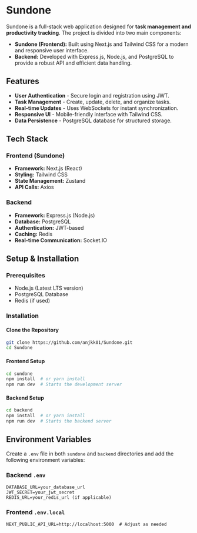 # Sundone

Sundone is a full-stack web application designed for **task management and productivity tracking**. The project is divided into two main components:

- **Sundone (Frontend):** Built using Next.js and Tailwind CSS for a modern and responsive user interface.
- **Backend:** Developed with Express.js, Node.js, and PostgreSQL to provide a robust API and efficient data handling.

## Features

- **User Authentication** - Secure login and registration using JWT.
- **Task Management** - Create, update, delete, and organize tasks.
- **Real-time Updates** - Uses WebSockets for instant synchronization.
- **Responsive UI** - Mobile-friendly interface with Tailwind CSS.
- **Data Persistence** - PostgreSQL database for structured storage.

## Tech Stack

### Frontend (Sundone)
- **Framework:** Next.js (React)
- **Styling:** Tailwind CSS
- **State Management:** Zustand
- **API Calls:** Axios

### Backend
- **Framework:** Express.js (Node.js)
- **Database:** PostgreSQL
- **Authentication:** JWT-based
- **Caching:** Redis
- **Real-time Communication:** Socket.IO

## Setup & Installation

### Prerequisites
- Node.js (Latest LTS version)
- PostgreSQL Database
- Redis (if used)

### Installation

#### Clone the Repository
```sh
git clone https://github.com/anjkk01/Sundone.git
cd Sundone
```

#### Frontend Setup
```sh
cd sundone
npm install  # or yarn install
npm run dev  # Starts the development server
```

#### Backend Setup
```sh
cd backend
npm install  # or yarn install
npm run dev  # Starts the backend server
```

## Environment Variables

Create a `.env` file in both `sundone` and `backend` directories and add the following environment variables:

### Backend `.env`
```
DATABASE_URL=your_database_url
JWT_SECRET=your_jwt_secret
REDIS_URL=your_redis_url (if applicable)
```

### Frontend `.env.local`
```
NEXT_PUBLIC_API_URL=http://localhost:5000  # Adjust as needed
```

